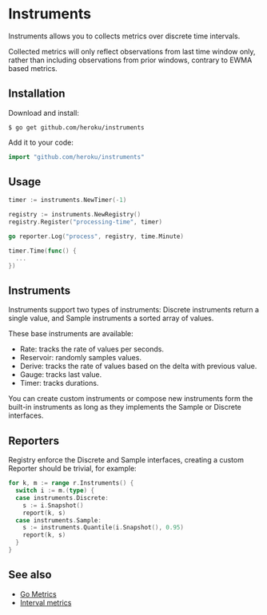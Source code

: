# Instruments

Instruments allows you to collects metrics over discrete time intervals.

Collected metrics will only reflect observations from last time window only,
rather than including observations from prior windows, contrary to EWMA based metrics.

## Installation

Download and install:

```
$ go get github.com/heroku/instruments
```

Add it to your code:

```go
import "github.com/heroku/instruments"
```

## Usage

```go
timer := instruments.NewTimer(-1)

registry := instruments.NewRegistry()
registry.Register("processing-time", timer)

go reporter.Log("process", registry, time.Minute)

timer.Time(func() {
  ...
})
```

## Instruments

Instruments support two types of instruments: Discrete instruments return a single value, and Sample instruments a sorted array of values.

These base instruments are available:

- Rate: tracks the rate of values per seconds.
- Reservoir: randomly samples values.
- Derive: tracks the rate of values based on the delta with previous value.
- Gauge: tracks last value.
- Timer: tracks durations.

You can create custom instruments or compose new instruments form the built-in instruments as long as they implements the Sample or Discrete interfaces.

## Reporters

Registry enforce the Discrete and Sample interfaces, creating a custom Reporter should be trivial, for example:

```go
for k, m := range r.Instruments() {
  switch i := m.(type) {
  case instruments.Discrete:
    s := i.Snapshot()
    report(k, s)
  case instruments.Sample:
    s := instruments.Quantile(i.Snapshot(), 0.95)
    report(k, s)
  }
}
```

## See also

* [Go Metrics](https://github.com/rcrowley/go-metrics)
* [Interval metrics](https://github.com/aphyr/interval-metrics)
